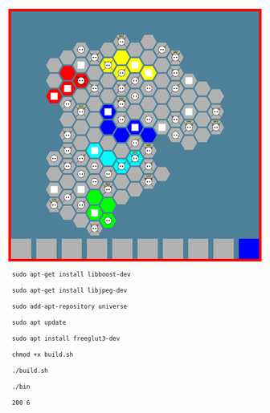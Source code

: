 ![](demo.png)


     sudo apt-get install libboost-dev
  
     sudo apt-get install libjpeg-dev
  
     sudo add-apt-repository universe
  
     sudo apt update
  
     sudo apt install freeglut3-dev
  
     chmod +x build.sh
  
     ./build.sh
  
     ./bin
  
     200 6
